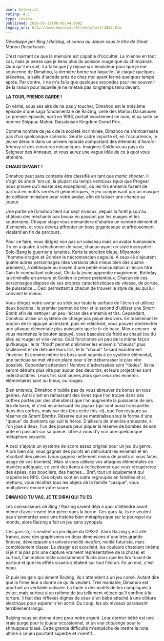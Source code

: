 ```yaml
---
user: Antekrist
rating: 4.5
type: review
published: 2010-05-19T08:00:44.000Z
legacy_url: http://www.emunova.net/veda/test/3827.htm
---
```

_Développé par 8ing / Raizing, et connu au Japon sous le titre de Great Mahou Daisakusen._  

  

C'est marrant ce que la mémoire est capable d'occulter. La mienne en tout cas, mais je pense que je tiens plus du poisson rouge que du chimpanzé. Quoi qu'il en soit, il a fallu que j'y rejoue sur émulateur pour que je me souvienne de Dimahoo, la dernière borne sur laquelle j'ai claqué quelques piécettes, la salle d'arcade près de chez moi ayant fermé quelques temps après. Par contre, il ne m'a fallu que quelques secondes pour me souvenir de la raison pour laquelle je ne m'étais pas longtemps tenu devant.  

  

**LA TOUR, PRENDS GARDE !**  

En vérité, sous ses airs de ne pas y toucher, Dimahoo est le troisième épisode d'une saga fondamentale de Raizing, celle des Mahou Daisakusen. Le premier épisode, sorti en 1993, portait exactement ce nom, et sa suite se nomme Shippuu Mahou Daisakusen Kingdom Grand Prix.  

Comme nombre de jeux de la société incriminée, Dimahoo ne s'embarrasse pas d'un quelconque scénario. Seul le cadre importe et, en l'occurrence, le jeu se déroule dans un univers hybride comportant des éléments d'_heroic-fantasy_ et des créatures mécaniques. Imaginez Goldorak au pays du Seigneur des Anneaux, et vous aurez une vague idée de ce à quoi vous attendre.  

  

**CHAUD DEVANT !**  

Dimahoo peut sans conteste être classifié en tant que _manic shooter_. Il s'agit de _shoot 'em up_, la plupart du temps verticaux (quoi que Progear nous prouve qu'il existe des exceptions), où les tirs ennemis fusent de partout en motifs serrés et géométriques, le jeu compensant par un masque de collision miniature pour votre avatar, afin de laisser une chance au joueur.  

Une partie de Dimahoo tient sur sept niveaux, depuis la forêt jusqu'au château des méchants pas beaux en passant par les nuages et les souterrains. Chaque stage vous demandera d'abattre un nombre démentiel d'ennemis, et vous devrez affronter un boss gigantesque et affreusement vicelard en fin de parcours.  

Pour ce faire, vous dirigez non pas un vaisseau mais un avatar humanoïde. Il y en a quatre à sélectionner de base, chacun ayant un style incroyable : Solo-Bang le guerrier à lunettes, Karte la sorcière bleue, Miyamoto l'homme-dragon et Grimlen le nécromancien cagoulé. À ceux-là s'ajoutent quatre autres personnages (des versions plus mieux bien des quatre premiers), à débloquer au moyen d'une petite manipulation à l'écran titre : Gain le combattant colossal, Chitta la jeune apprentie magicienne, Birthday la criminelle en armure et Golden le prince prétentieux. Chacun de ces personnages dispose de ses propres caractéristiques de vitesse, de portée, de puissance... Ceci permettant à chacun de trouver le style de jeu qui lui convient le mieux.  

Vous dirigez votre avatar au stick sur toute la surface de l'écran et utilisez deux boutons : le premier permet de tirer et le second d'utiliser une _Smart Bomb_ afin de nettoyer un peu l'écran des ennemis et tirs. Cependant, Dimahoo utilise un système de charge pas piqué des vers. En maintenant le bouton de tir appuyé un instant, puis en relâchant, vous pouvez déclencher une attaque élémentale plus puissante que le tir de base. Mieux encore : si vous maintenez le bouton appuyé, vous basculez du froid au chaud (ou du bleu au rouge) et vice-versa. Ceci fonctionne un peu de la même façon qu'Ikaruga : le tir "froid" permet d'éliminer les ennemis "chauds" plus facilement et de détruire leurs tirs, le tir "chaud" faisant exactement l'inverse. Et comme même les boss sont soumis à ce système élémental, une tactique se met vite en place pour s'en débarrasser le plus vite possible. Cependant attention ! Nombre d'adversaires sont "tièdes". Ils ne seront détruits plus vite par aucun des deux tirs, et leurs projectiles sont indestructibles. Leurs tirs sont jaunes alors que ceux des ennemis élémentaires sont ou bleus, ou rouges.  

Bien entendu, Dimahoo n'oublie pas de vous abreuver de bonus en tous genres. Ainsi c'est en ramassant des livres (que l'on trouve dans des coffres portés par des chérubins) que l'on augmente la puissance de ses tirs de base, et c'est en amassant les joyaux (qui sont aussi transportés dans des coffres, mais par des fées cette fois-ci), que l'on restaure sa réserve de _Smart Bombs_. Réserve qui se matérialise sous la forme d'une "queue" de diamants qui suit le héros. D'ailleurs de manière amusante, si l'on joue à deux, l'un des joueurs peur piquer la réserve de bombes de son pote en passant sur sa queue. Libre à vous d'y voir une quelconque métaphore sexuelle.  

À ceci s'ajoute un système de score assez original pour un jeu du genre. Alors bien sûr, vous gagnez des points en détruisant les ennemis et en récoltant des pièces (vous gagnez nettement moins de points si vous faites usage de vos bombes). Mais si vous utilisez vos attaques élémentales de manière adéquate, ce sont des items à collectionner que vous récupèrerez : des épées, des boucliers, des haches... Bref, tout un équipement qui rappelle les RPG. Ces objets sont en outre regroupés en familles et si, mettons, vous récoltez tous les objets de la famille "casque", vous multiplierez encore votre score.  

  

**DIMAHOO TU VAS, JE TE DIRAI QUI TU ES**  

Les connaisseurs de 8ing / Raizing savent déjà à quoi s'attendre avant même d'avoir inséré leur pièce dans la borne. Ces gars-là, ils ne veulent pas s'emmerder avec une histoire bien métaphysique sur le pourquoi du monde, alors Raizing a fait un jeu sans synopsis.  

Ces gars-là, ils veulent un jeu digne du CPS-2\. Alors Raizing y est allé franco, avec des graphismes en deux dimensions d'une très grande finesse, développant un univers moitié _medfan_, moitié futuriste, mais complètement classe. Le _design_ est excellent, les couleurs chatoient (même si je n'ai pas pris une capture vraiment représentative de la chose) et surtout, l'animation reste constamment fluide alors que les tirs fusent de partout et que les effets visuels s'étalent sur tout l'écran. En un mot, c'est beau.  

Et puis les gars qui aiment Raizing, ils s'attendent à un jeu corsé. Autant dire que la firme leur a donné ce qu'ils veulent. Très maniable, Dimahoo est pourtant un véritable calvaire. La faute à des motifs de tirs compliqués à éviter, mais surtout à un rythme de jeu tellement véloce qu'il confine à la torture. Il faut des réflexes dignes de ceux d'un bébé attaché à une clôture électrique pour espérer s'en sortir. Du coup, les six niveaux paraissent terriblement longs.  

Raizing nous en donne donc pour notre argent. Leur dernier bébé est une vraie purge pour le joueur occasionnel, et un vrai _challenge_ pour le shmuppeur blasé. Cette grande difficulté m'empêche de mettre la note ultime à ce jeu pourtant superbe et inventif.